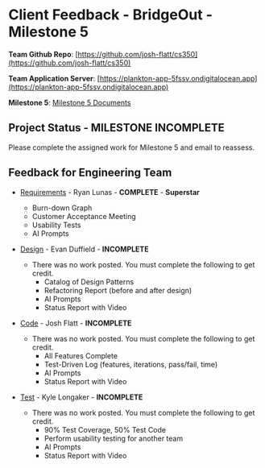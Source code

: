 # Client Feedback - BridgeOut - Milestone 5

**Team Github Repo**:  [https://github.com/josh-flatt/cs350](https://github.com/josh-flatt/cs350)

**Team Application Server**:  [https://plankton-app-5fssv.ondigitalocean.app](https://plankton-app-5fssv.ondigitalocean.app)

**Milestone 5**: [Milestone 5 Documents](https://github.com/josh-flatt/cs350/tree/main/Documents/Milestone-5)


## Project Status - <b class="red p-2">MILESTONE INCOMPLETE</b>

Please complete the assigned work for Milestone 5 and email to reassess.


## Feedback for Engineering Team

* [Requirements](https://github.com/josh-flatt/cs350/tree/main/Documents/Milestone-5/Requirements) - Ryan Lunas - **COMPLETE** - <b class="green p-2">Superstar</b>
    * Burn-down Graph
    * Customer Acceptance Meeting
    * Usability Tests
    * AI Prompts

* [Design](https://github.com/josh-flatt/cs350/tree/main/Documents/Milestone-5/Design) - Evan Duffield - <b class="red p-2">INCOMPLETE</b>
    * There was no work posted.  You must complete the following to get credit.
        * Catalog of Design Patterns
        * Refactoring Report (before and after design)
        * AI Prompts
        * Status Report with Video

* [Code](https://github.com/josh-flatt/cs350/tree/main/Documents/Milestone-5/Code) - Josh Flatt - <b class="red p-2">INCOMPLETE</b>
    * There was no work posted.  You must complete the following to get credit.
        * All Features Complete
        * Test-Driven Log (features, iterations, pass/fail, time)
        * AI Prompts
        * Status Report with Video

* [Test](https://github.com/josh-flatt/cs350/tree/main/Documents/Milestone-5/Test) - Kyle Longaker - <b class="red p-2">INCOMPLETE</b>
    * There was no work posted.  You must complete the following to get credit.
        * 90% Test Coverage, 50% Test Code
        * Perform usability testing for another team
        * AI Prompts
        * Status Report with Video
